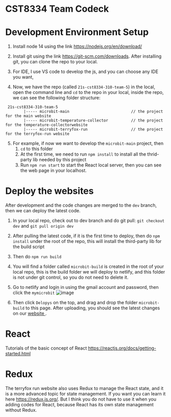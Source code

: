 # CST8334 Team Codeck

# Development Environment Setup

1. Install node 14 using the link https://nodejs.org/en/download/

2. Install git using the link https://git-scm.com/downloads. After installing git, you can clone the repo to your local.

3. For IDE, I use VS code to develop the js, and you can choose any IDE you want,

4. Now, we have the repo (called `21s-cst8334-310-team-5`) in the local, open the command line and `cd` to the repo in your local, inside the repo, we can see the following folder structure:
```
 21s-cst8334-310-team-5
        |----- microbit-main                           // the project for the main website
        |----- microbit-temperature-collector          // the project for the temperature-collectorwebsite
        |----- microbit-terryfox-run                   // the project for the terryfox-run website
```

5. For example, if now we want to develop the `microbit-main` project, then 
     1. `cd` to this folder 
     2. At the first time, we need to run `npm install` to install all the thrid-party lib needed by this project
     3. Run `npm run start` to start the React local server, then you can see the web page in your localhost.


# Deploy the websites
After development and the code changes are merged to the `dev` branch, then we can deploy the latest code.

1. In your local repo, check out to dev branch and do git pull: `git checkout dev` and `git pull origin dev`

2. After pulling the latest code, if it is the first time to deploy, then do `npm install` under the root of the repo, this will install the third-party lib for the build script

3. Then do `npm run build`

4. You will find a folder called `microbit-build` is created in the root of your local repo, this is the build folder we will deploy to netlify, and this folder is not under git control, so you do not need to delete it.

5. Go to netlify and login in using the gmail account and password, then click the `mymicrobit`
![image](https://user-images.githubusercontent.com/62402998/120517652-ac6ce980-c39e-11eb-9cbf-9aca3a8f49ab.png)

6. Then click `Delopys` on the top, and drag and drop the folder `microbit-build` to this page. After uploading, you should see the latest changes on our [website ](https://mymicrobit.netlify.app).

# React
Tutorials of the basic concept of React https://reactjs.org/docs/getting-started.html 

# Redux
The terryfox run website also uses Redux to manage the React state, and it is a more advanced topic for state management. If you want you can learn it here https://redux.js.org/. But I think you do not have to use it when you adding codes for React, because React has its own state management without Redux.


